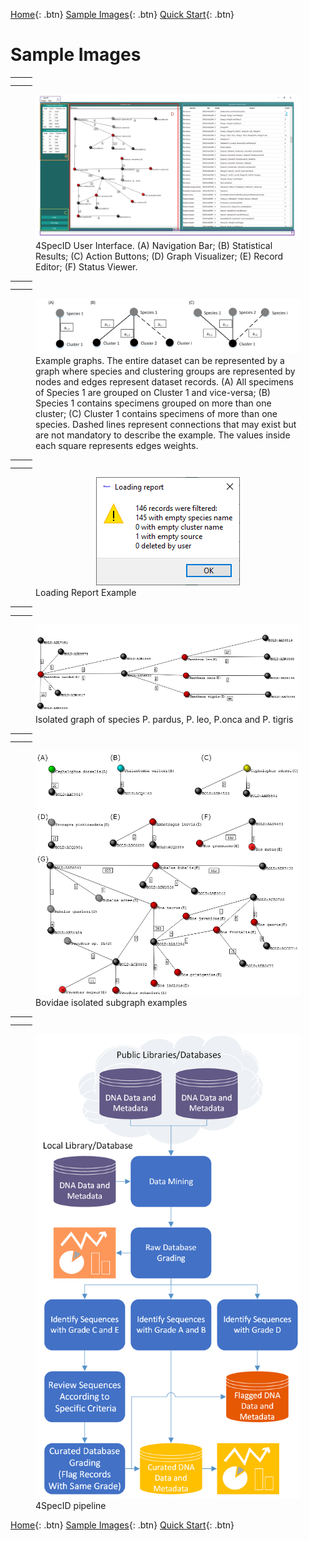 [Home](https://4specid.github.io){: .btn}
[Sample Images](https://4specid.github.io/images){: .btn}
[Quick Start](https://4specid.github.io/tutorial){: .btn}

# Sample Images

<table style="width:100%">
  <tr>
    <th></th>
    <th></th>
  </tr>
  <tr>
	<td width="40%"></td>
	<td width="60%"></td>
  </tr>
  
</table>

<figure>
	<center>
		<img src="\assets\Images\4SpecID_mainWindow_labeled.png">
	</center>
	<figcaption>4SpecID User Interface. (A) Navigation Bar; (B) Statistical Results; (C) Action Buttons; (D) Graph Visualizer; (E) Record Editor; (F) Status Viewer.</figcaption>
</figure>





<table style="width:100%">
  <tr>
    <th></th>
    <th></th>
  </tr>
  <tr>
	<td width="40%"></td>
	<td width="60%"></td>
  </tr>
  
</table>

<figure>
	<center>
		<img src="\assets\Images\4SpecID_graphExample.png">
	</center>
	<figcaption>Example graphs. The entire dataset can be represented by a graph where species and clustering groups are represented by nodes and edges represent dataset records. (A) All specimens of Species 1 are grouped on Cluster 1 and vice-versa; (B) Species 1 contains specimens grouped on more than one cluster; (C) Cluster 1 contains specimens of more than one species. Dashed lines represent connections that may exist but are not mandatory to describe the example. The values inside each square represents edges weights.</figcaption>
</figure>




<table style="width:100%">
  <tr>
    <th></th>
    <th></th>
  </tr>
  <tr>
	<td width="40%"></td>
	<td width="60%"></td>
  </tr>
  
</table>


<figure>
	<center>
		<img src="\assets\Images\LoadingReport.png">
	</center>
	<figcaption>Loading Report Example</figcaption>
</figure>

<table style="width:100%">
  <tr>
    <th></th>
    <th></th>
  </tr>
  <tr>
	<td width="40%"></td>
	<td width="60%"></td>
  </tr>
  
</table>


<figure>
	<center>
		<img src="\assets\Images\Pantera tigris.png">
	</center>
	<figcaption>Isolated graph of species P. pardus, P. leo, P.onca and P. tigris</figcaption>
</figure>




<table style="width:100%">
  <tr>
    <th></th>
    <th></th>
  </tr>
  <tr>
	<td width="40%"></td>
	<td width="60%"></td>
  </tr>
  
</table>

<figure>
	<center>
		<img src="\assets\Images\fig4.png">
	</center>
<figcaption>Bovidae isolated subgraph examples</figcaption>
</figure>



<table style="width:100%">
  <tr>
    <th></th>
    <th></th>
  </tr>
  <tr>
	<td width="40%"></td>
	<td width="60%"></td>
  </tr>
  
</table>


<figure>
	<center>
		<img src="\assets\Images\4SpecID_Workflow.png">
	</center>
	<figcaption>4SpecID pipeline</figcaption>
</figure>


<!---
<figure class="large">
	<div class="myvideo">
	   <video  style="display:block; width:100%; height:auto;" autoplay controls loop="loop">
		   <source src="{{ site.baseurl }}\assets\Images\tmp.mp4" type="video/mp4" />
	   </video>
	</div>
<figcaption>tmp video</figcaption>
</figure>
--->

[Home](https://4specid.github.io){: .btn}
[Sample Images](https://4specid.github.io/images){: .btn}
[Quick Start](https://4specid.github.io/tutorial){: .btn}